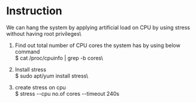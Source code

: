 Instruction
===========
We can hang the system by applying artificial load on CPU by using stress without having root privileges\

1. Find out total number of CPU cores the system has by using below command\
   $ cat /proc/cpuinfo | grep -b cores\

2. Install stress\
   $ sudo apt/yum install stress\

4. create stress on cpu\
   $ stress --cpu no.of cores --timeout 240s


